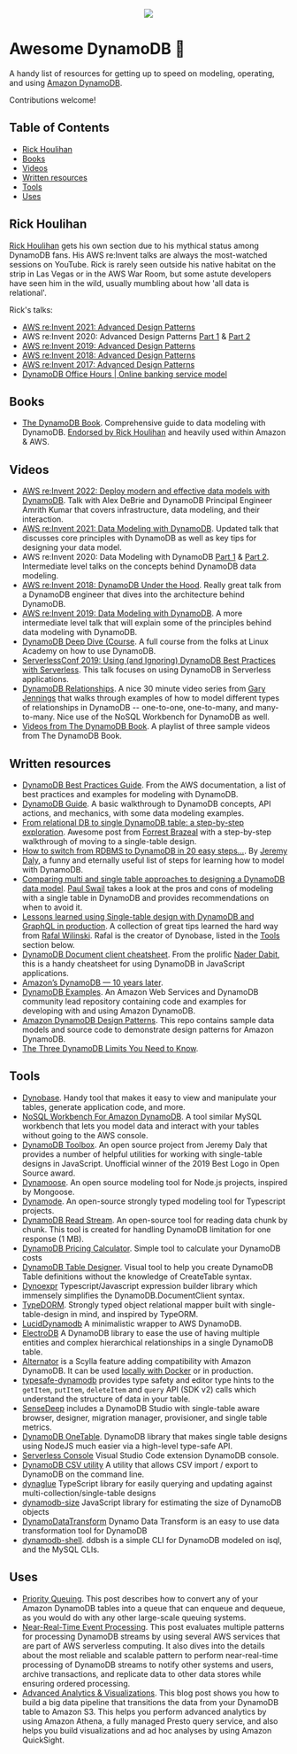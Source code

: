 <p align="center">
  <img src="https://user-images.githubusercontent.com/6509926/70553550-f033b980-1b40-11ea-9192-759b3b1053b3.png">
</p>

# Awesome DynamoDB 🚀

A handy list of resources for getting up to speed on modeling, operating, and using [Amazon DynamoDB](https://aws.amazon.com/dynamodb/).

Contributions welcome!

## Table of Contents

- [Rick Houlihan](#rick-houlihan)
- [Books](#books)
- [Videos](#videos)
- [Written resources](#written-resources)
- [Tools](#tools)
- [Uses](#uses)

## Rick Houlihan

[Rick Houlihan](https://twitter.com/houlihan_rick) gets his own section due to his mythical status among DynamoDB fans. His AWS re:Invent talks are always the most-watched sessions on YouTube. Rick is rarely seen outside his native habitat on the strip in Las Vegas or in the AWS War Room, but some astute developers have seen him in the wild, usually mumbling about how 'all data is relational'.

Rick's talks:

- [AWS re:Invent 2021: Advanced Design Patterns](https://www.youtube.com/watch?v=xfxBhvGpoa0)
- AWS re:Invent 2020: Advanced Design Patterns [Part 1](https://youtu.be/MF9a1UNOAQo) & [Part 2](https://youtu.be/_KNrRdWD25M)
- [AWS re:Invent 2019: Advanced Design Patterns](https://t.co/fRtp2X3Vgg?amp=1)
- [AWS re:Invent 2018: Advanced Design Patterns](https://t.co/ivlcYMhkur?amp=1)
- [AWS re:Invent 2017: Advanced Design Patterns](https://t.co/b3OeDqBbBK?amp=1)
- [DynamoDB Office Hours | Online banking service model](https://www.youtube.com/watch?v=sBpgH5RFAlQ)

## Books

- [The DynamoDB Book](https://www.dynamodbbook.com/). Comprehensive guide to data modeling with DynamoDB. [Endorsed by Rick Houlihan](https://twitter.com/houlihan_rick/status/1247522640278859777) and heavily used within Amazon & AWS.

## Videos

- [AWS re:Invent 2022: Deploy modern and effective data models with DynamoDB](https://youtu.be/SC-YAPgJpms). Talk with Alex DeBrie and DynamoDB Principal Engineer Amrith Kumar that covers infrastructure, data modeling, and their interaction.
- [AWS re:Invent 2021: Data Modeling with DynamoDB](https://www.youtube.com/watch?v=yNOVamgIXGQ). Updated talk that discusses core principles with DynamoDB as well as key tips for designing your data model.
- AWS re:Invent 2020: Data Modeling with DynamoDB [Part 1](https://youtu.be/fiP2e-g-r4g) & [Part 2](https://youtu.be/0uLF1tjI_BI). Intermediate level talks on the concepts behind DynamoDB data modeling.
- [AWS re:Invent 2018: DynamoDB Under the Hood](https://www.youtube.com/watch?v=yvBR71D0nAQ). Really great talk from a DynamoDB engineer that dives into the architecture behind DynamoDB.
- [AWS re:Invent 2019: Data Modeling with DynamoDB](https://www.youtube.com/watch?v=DIQVJqiSUkE). A more intermediate level talk that will explain some of the principles behind data modeling with DynamoDB.
- [DynamoDB Deep Dive (Course](https://linuxacademy.com/course/dynamo-db-deep-dive/). A full course from the folks at Linux Academy on how to use DynamoDB.
- [ServerlessConf 2019: Using (and Ignoring) DynamoDB Best Practices with Serverless](https://acloud.guru/series/serverlessconf-nyc-2019/view/dynamodb-best-practices). This talk focuses on using DynamoDB in Serverless applications.
- [DynamoDB Relationships](https://www.youtube.com/watch?v=lh7q5hCrCSU&list=PL6oNLEZTnXshgy4iHFULjYvcwbeMTotJp). A nice 30 minute video series from [Gary Jennings](https://twitter.com/G_Jennings09) that walks through examples of how to model different types of relationships in DynamoDB -- one-to-one, one-to-many, and many-to-many. Nice use of the NoSQL Workbench for DynamoDB as well.
- [Videos from The DynamoDB Book](https://www.youtube.com/playlist?list=PLNjt4IpUlQLieAf8YE4bjN7kgwntsfW_B). A playlist of three sample videos from The DynamoDB Book.

## Written resources

- [DynamoDB Best Practices Guide](https://docs.aws.amazon.com/amazondynamodb/latest/developerguide/best-practices.html). From the AWS documentation, a list of best practices and examples for modeling with DynamoDB.
- [DynamoDB Guide](https://www.dynamodbguide.com/). A basic walkthrough to DynamoDB concepts, API actions, and mechanics, with some data modeling examples.
- [From relational DB to single DynamoDB table: a step-by-step exploration](https://www.trek10.com/blog/dynamodb-single-table-relational-modeling/). Awesome post from [Forrest Brazeal](https://twitter.com/forrestbrazeal) with a step-by-step walkthrough of moving to a single-table design.
- [How to switch from RDBMS to DynamoDB in 20 easy steps...](https://www.jeremydaly.com/how-to-switch-from-rdbms-to-dynamodb-in-20-easy-steps/). By [Jeremy Daly](https://twitter.com/jeremy_daly), a funny and eternally useful list of steps for learning how to model with DynamoDB.
- [Comparing multi and single table approaches to designing a DynamoDB data model](https://winterwindsoftware.com/dynamodb-modelling-single-vs-multi-table/). [Paul Swail](https://twitter.com/paulswail) takes a look at the pros and cons of modeling with a single table in DynamoDB and provides recommendations on when to avoid it.
- [Lessons learned using Single-table design with DynamoDB and GraphQL in production](https://www.rwilinski.me/blog/dynamodb-single-table-design-lessons/). A collection of great tips learned the hard way from [Rafal Wilinski](https://twitter.com/rafalwilinski). Rafal is the creator of Dynobase, listed in the [Tools](#tools) section below.
- [DynamoDB Document client cheatsheet](https://github.com/dabit3/dynamodb-documentclient-cheat-sheet). From the prolific [Nader Dabit](https://twitter.com/dabit3), this is a handy cheatsheet for using DynamoDB in JavaScript applications.
- [Amazon’s DynamoDB — 10 years later](https://www.amazon.science/latest-news/amazons-dynamodb-10-years-later).
- [DynamoDB Examples](https://github.com/aws-samples/aws-dynamodb-examples). An Amazon Web Services and DynamoDB community lead repository containing code and examples for developing with and using Amazon DynamoDB.
- [Amazon DynamoDB Design Patterns](https://github.com/aws-samples/amazon-dynamodb-design-patterns). This repo contains sample data models and source code to demonstrate design patterns for Amazon DynamoDB.
- [The Three DynamoDB Limits You Need to Know](https://www.alexdebrie.com/posts/dynamodb-limits/).

## Tools

- [Dynobase](https://dynobase.dev/). Handy tool that makes it easy to view and manipulate your tables, generate application code, and more.
- [NoSQL Workbench For Amazon DynamoDB](https://docs.aws.amazon.com/amazondynamodb/latest/developerguide/workbench.html). A tool similar MySQL workbench that lets you model data and interact with your tables without going to the AWS console.
- [DynamoDB Toolbox](https://github.com/jeremydaly/dynamodb-toolbox). An open source project from Jeremy Daly that provides a number of helpful utilities for working with single-table designs in JavaScript. Unofficial winner of the 2019 Best Logo in Open Source award.
- [Dynamoose](https://github.com/dynamoose/dynamoose/). An open source modeling tool for Node.js projects, inspired by Mongoose.
- [Dynamode](https://github.com/blazejkustra/dynamode). An open-source strongly typed modeling tool for Typescript projects.
- [DynamoDB Read Stream](https://github.com/AlexHladin/dynamodb-read-stream). An open-source tool for reading data chunk by chunk. This tool is created for handling DynamoDB limitation for one response (1 MB).
- [DynamoDB Pricing Calculator](https://dynobase.dev/dynamodb-pricing-calculator/). Simple tool to calculate your DynamoDB costs
- [DynamoDB Table Designer](https://dynobase.dev/dynamodb-table-schema-design-tool/). Visual tool to help you create DynamoDB Table definitions without the knowledge of CreateTable syntax.
- [Dynoexpr](https://github.com/tuplo/dynoexpr) Typescript/Javascript expression builder library which immensely simplifies the DynamoDB.DocumentClient syntax.
- [TypeDORM](https://github.com/typedorm/typedorm). Strongly typed object relational mapper built with single-table-design in mind, and inspired by TypeORM.
- [LucidDynamodb](https://github.com/dineshsonachalam/lucid-dynamodb) A minimalistic wrapper to AWS DynamoDB.
- [ElectroDB](https://github.com/tywalch/electrodb) A DynamoDB library to ease the use of having multiple entities and complex hierarchical relationships in a single DynamoDB table.
- [Alternator](https://github.com/scylladb/scylla/blob/master/docs/alternator/alternator.md) is a Scylla feature adding compatibility with Amazon DynamoDB. It can be used [locally with Docker](https://hub.docker.com/r/scylladb/scylla/) or in production.
- [typesafe-dynamodb](https://github.com/sam-goodwin/typesafe-dynamodb) provides type safety and editor type hints to the `getItem`, `putItem`, `deleteItem` and `query` API (SDK v2) calls which understand the structure of data in your table.
- [SenseDeep](https://www.sensedeep.com/blog/posts/stories/dynamodb-studio.html) includes a DynamoDB Studio with single-table aware browser, designer, migration manager, provisioner, and single table metrics.
- [DynamoDB OneTable](https://github.com/sensedeep/dynamodb-onetable). DynamoDB library that makes single table designs using NodeJS much easier via a high-level type-safe API.
- [Serverless Console](https://marketplace.visualstudio.com/items?itemName=devAdvice.serverlessconsole) Visual Studio Code extension DynamoDB console.
- [DynamoDB CSV utility](https://github.com/danishi/dynamodb-csv) A utility that allows CSV import / export to DynamoDB on the command line.
- [dynaglue](https://github.com/chris-armstrong/dynaglue) TypeScript library for easily querying and updating against multi-collection/single-table designs
- [dynamodb-size](https://github.com/chris-armstrong/dynamodb-size-js) JavaScript library for estimating the size of DynamoDB objects
- [DynamoDataTransform](https://github.com/jitsecurity/dynamo-data-transform) Dynamo Data Transform is an easy to use data transformation tool for DynamoDB
- [dynamodb-shell](https://github.com/awslabs/dynamodb-shell). ddbsh is a simple CLI for DynamoDB modeled on isql, and the MySQL CLIs. 

## Uses

- [Priority Queuing](https://aws.amazon.com/blogs/database/implementing-priority-queueing-with-amazon-dynamodb/). This post describes how to convert any of your Amazon DynamoDB tables into a queue that can enqueue and dequeue, as you would do with any other large-scale queuing systems.
- [Near-Real-Time Event Processing](https://aws.amazon.com/blogs/database/how-to-perform-ordered-data-replication-between-applications-by-using-amazon-dynamodb-streams/). This post evaluates multiple patterns for processing DynamoDB streams by using several AWS services that are part of AWS serverless computing. It also dives into the details about the most reliable and scalable pattern to perform near-real-time processing of DynamoDB streams to notify other systems and users, archive transactions, and replicate data to other data stores while ensuring ordered processing.
- [Advanced Analytics & Visualizations](https://aws.amazon.com/blogs/database/how-to-perform-advanced-analytics-and-build-visualizations-of-your-amazon-dynamodb-data-by-using-amazon-athena/). This blog post shows you how to build a big data pipeline that transitions the data from your DynamoDB table to Amazon S3. This helps you perform advanced analytics by using Amazon Athena, a fully managed Presto query service, and also helps you build visualizations and ad hoc analyses by using Amazon QuickSight.
